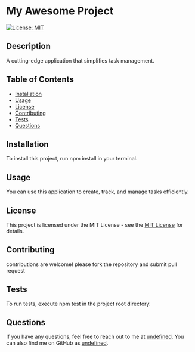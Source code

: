 # My Awesome Project

  [![License: MIT](https://img.shields.io/badge/License-MIT-yellow.svg)](https://opensource.org/licenses/MIT)

  ## Description
  A cutting-edge application that simplifies task management.
  
  ## Table of Contents
  - [Installation](#installation)
  - [Usage](#usage)
  - [License](#license)
  - [Contributing](#contributing)
  - [Tests](#tests)
  - [Questions](#questions)
  
  ## Installation
  To install this project, run npm install in your terminal.
  
  ## Usage
  You can use this application to create, track, and manage tasks efficiently.
  
  ## License
  This project is licensed under the MIT License - see the [MIT License](https://opensource.org/licenses/MIT) for details.
  
  ## Contributing
  contributions are welcome! please fork the repository and submit pull request
  
  ## Tests
  To run tests, execute npm test in the project root directory.
  
  ## Questions
  If you have any questions, feel free to reach out to me at [undefined](mailto:undefined). You can also find me on GitHub as [undefined](https://github.com/undefined).
  